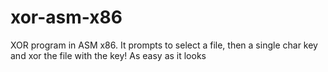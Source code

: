 # xor-asm-x86
XOR program in ASM x86. It prompts to select a file, then a single char key and xor the file with the key! As easy as it looks 
